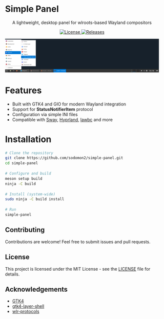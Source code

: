# Simple Panel

<div align="center">
  <p>A lightweight, desktop panel for wlroots-based Wayland compositors</p>
  <p>
    <a href="https://github.com/sodomon2/simple-panel/blob/master/LICENSE">
      <img src="https://img.shields.io/github/license/sodomon2/simple-panel" alt="License">
    </a>
    <a href="https://github.com/sodomon2/simple-panel/releases">
      <img src="https://img.shields.io/github/v/release/sodomon2/simple-panel?style=flat-square" alt="Releases">
    </a>
  </p>
</div>

![Screenshot of Simple Panel](https://github.com/sodomon2/project-screenshot/blob/master/simple-panel/screenshot.png?raw=true)

# Features
- Built with GTK4 and GIO for modern Wayland integration
- Support for **StatusNotifierItem** protocol
- Configuration via simple INI files
- Compatible with [Sway](https://github.com/swaywm/sway), [Hyprland](https://github.com/hyprwm/Hyprland/), [lawbc](https://github.com/labwc/labwc) and more

# Installation

```bash
# Clone the repository
git clone https://github.com/sodomon2/simple-panel.git
cd simple-panel

# Configure and build
meson setup build
ninja -C build

# Install (system-wide)
sudo ninja -C build install

# Run
simple-panel
```


## Contributing

Contributions are welcome! Feel free to submit issues and pull requests.

## License

This project is licensed under the MIT License - see the [LICENSE](LICENSE) file for details.

## Acknowledgements

- [GTK4](https://www.gtk.org/)
- [gtk4-layer-shell](https://github.com/wmww/gtk4-layer-shell)
- [wlr-protocols](https://gitlab.freedesktop.org/wlroots/wlr-protocols)